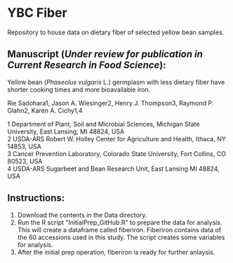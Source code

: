 # YBC Fiber
Repository to house data on dietary fiber of selected yellow bean samples.

## Manuscript (<i>Under review for publication in Current Research in Food Science</i>):

Yellow bean (<i>Phaseolus vulgaris</i> L.) germplasm with less dietary fiber have shorter cooking times and more bioavailable iron.

Rie Sadohara1, Jason A. Wiesinger2, Henry J. Thompson3, Raymond P. Glahn2, Karen A. Cichy1,4

1 Department of Plant, Soil and Microbial Sciences, Michigan State University, East Lansing, MI 48824, USA\
2 USDA-ARS Robert W. Holley Center for Agriculture and Health, Ithaca, NY 14853, USA\
3 Cancer Prevention Laboratory, Colorado State University, Fort Collins, CO 80523, USA\
4 USDA-ARS Sugarbeet and Bean Research Unit, East Lansing MI 48824, USA

## Instructions: 

1. Download the contents in the Data directory.
2. Run the R script "InitialPrep_GitHub.R" to prepare the data for analysis. This will create a dataframe called fiberiron. Fiberiron contains data of the 60 accessions used in this study. The script creates some variables for analysis.
3. After the initial prep operation, fiberiron is ready for further anlaysis.

